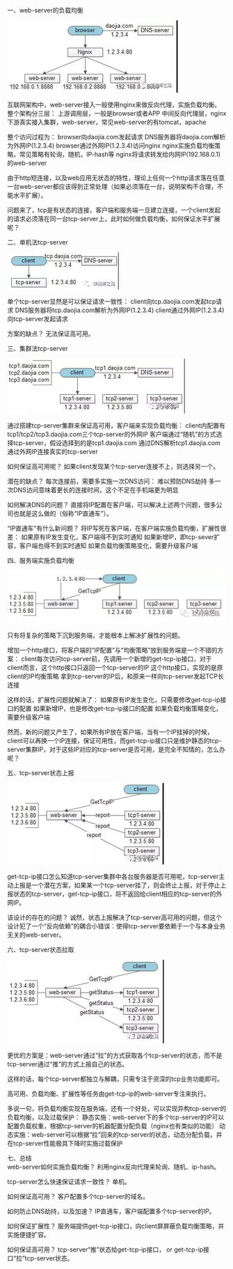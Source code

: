 一、web-server的负载均衡<br/>

![image](https://github.com/seakingOne/architects/blob/master/resource/tcp/1.jpg)

互联网架构中，web-server接入一般使用nginx来做反向代理，实施负载均衡。整个架构分三层：
上游调用层，一般是browser或者APP
中间反向代理层，nginx
下游真实接入集群，web-server，常见web-server的有tomcat，apache
 
整个访问过程为：
browser向daojia.com发起请求
DNS服务器将daojia.com解析为外网IP(1.2.3.4)
browser通过外网IP(1.2.3.4)访问nginx
nginx实施负载均衡策略，常见策略有轮询，随机，IP-hash等
nginx将请求转发给内网IP(192.168.0.1)的web-server
 
由于http短连接，以及web应用无状态的特性，理论上任何一个http请求落在任意一台web-server都应该得到正常处理（如果必须落在一台，说明架构不合理，不能水平扩展）。
 
问题来了，tcp是有状态的连接，客户端和服务端一旦建立连接，一个client发起的请求必须落在同一台tcp-server上，此时如何做负载均衡，如何保证水平扩展呢？
 
二、单机法tcp-server<br/>

![image](https://github.com/seakingOne/architects/blob/master/resource/tcp/2.jpg)

单个tcp-server显然是可以保证请求一致性：
client向tcp.daojia.com发起tcp请求
DNS服务器将tcp.daojia.com解析为外网IP(1.2.3.4)
client通过外网IP(1.2.3.4)向tcp-server发起请求
 
方案的缺点？
无法保证高可用。
 
三、集群法tcp-server<br/>

![image](https://github.com/seakingOne/architects/blob/master/resource/tcp/3.jpg)

通过搭建tcp-server集群来保证高可用，客户端来实现负载均衡：
client内配置有tcp1/tcp2/tcp3.daojia.com三个tcp-server的外网IP
客户端通过“随机”的方式选择tcp-server，假设选择到的是tcp1.daojia.com
通过DNS解析tcp1.daojia.com
通过外网IP连接真实的tcp-server
 
如何保证高可用呢？
如果client发现某个tcp-server连接不上，则选择另一个。
 
潜在的缺点？
每次连接前，需要多实施一次DNS访问：
难以预防DNS劫持
多一次DNS访问意味着更长的连接时间，这个不足在手机端更为明显
 
如何解决DNS的问题？
直接将IP配置在客户端，可以解决上述两个问题，很多公司也就是这么做的（俗称“IP直通车”）。
 
“IP直通车”有什么新问题？
将IP写死在客户端，在客户端实施负载均衡，扩展性很差：
如果原有IP发生变化，客户端得不到实时通知
如果新增IP，即tcp-sever扩容，客户端也得不到实时通知
如果负载均衡策略变化，需要升级客户端
 
四、服务端实施负载均衡<br/>

![image](https://github.com/seakingOne/architects/blob/master/resource/tcp/4.jpg)

只有将复杂的策略下沉到服务端，才能根本上解决扩展性的问题。

增加一个http接口，将客户端的“IP配置”与“均衡策略”放到服务端是一个不错的方案：
client每次访问tcp-server前，先调用一个新增的get-tcp-ip接口，对于client而言，这个http接口只返回一个tcp-server的IP
这个http接口，实现的是原client的IP均衡策略
拿到tcp-server的IP后，和原来一样向tcp-server发起TCP长连接
 
这样的话，扩展性问题就解决了：
如果原有IP发生变化，只需要修改get-tcp-ip接口的配置
如果新增IP，也是修改get-tcp-ip接口的配置
如果负载均衡策略变化，需要升级客户端
 
然而，新的问题又产生了，如果所有IP放在客户端，当有一个IP挂掉的时候，client可以再换一个IP连接，保证可用性，而get-tcp-ip接口只是维护静态的tcp-server集群IP，对于这些IP对应的tcp-server是否可用，是完全不知情的，怎么办呢？
 
五、tcp-server状态上报<br/>

![image](https://github.com/seakingOne/architects/blob/master/resource/tcp/5.jpg)

get-tcp-ip接口怎么知道tcp-server集群中各台服务器是否可用呢，tcp-server主动上报是一个潜在方案，如果某一个tcp-server挂了，则会终止上报，对于停止上报状态的tcp-server，get-tcp-ip接口，将不返回给client相应的tcp-server的外网IP。
 
该设计的存在的问题？
诚然，状态上报解决了tcp-server高可用的问题，但这个设计犯了一个“反向依赖”的耦合小错误：使得tcp-server要依赖于一个与本身业务无关的web-server。
 
六、tcp-server状态拉取<br/>

![image](https://github.com/seakingOne/architects/blob/master/resource/tcp/6.jpg)

更优的方案是：web-server通过“拉”的方式获取各个tcp-server的状态，而不是tcp-server通过“推”的方式上报自己的状态。
 
这样的话，每个tcp-server都独立与解耦，只需专注于资深的tcp业务功能即可。

高可用、负载均衡、扩展性等任务由get-tcp-ip的web-server专注来执行。
 
多说一句，将负载均衡实现在服务端，还有一个好处，可以实现异构tcp-server的负载均衡，以及过载保护：
静态实施：web-server下的多个tcp-server的IP可以配置负载权重，根据tcp-server的机器配置分配负载（nginx也有类似的功能）
动态实施：web-server可以根据“拉”回来的tcp-server的状态，动态分配负载，并在tcp-server性能极具下降时实施过载保护
 
七、总结<br/>
web-server如何实施负载均衡？
利用nginx反向代理来轮询、随机、ip-hash。
 
tcp-server怎么快速保证请求一致性？
单机。
 
如何保证高可用？
客户配置多个tcp-server的域名。
 
如何防止DNS劫持，以及加速？
IP直通车，客户端配置多个tcp-server的IP。
 
如何保证扩展性？
服务端提供get-tcp-ip接口，向client屏屏蔽负载均衡策略，并实施便捷扩容。
 
如何保证高可用？
tcp-server“推”状态给get-tcp-ip接口，
or
get-tcp-ip接口“拉”tcp-server状态。
